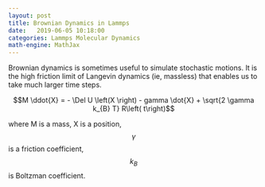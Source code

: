 ```yaml
---
layout: post
title: Brownian Dynamics in Lammps
date:   2019-06-05 10:18:00
categories: Lammps Molecular Dynamics
math-engine: MathJax
---
```


<script src="https://cdn.mathjax.org/mathjax/latest/MathJax.js?config=TeX-AMS-MML_HTMLorMML" type="text/javascript">
</script>

Brownian dynamics is sometimes useful to simulate stochastic motions.
It is the high friction limit of Langevin dynamics (ie, massless) that enables us to take much larger time steps.

$$M \ddot{X} = - \Del U \left(X \right) - gamma \dot{X} + \sqrt{2 \gamma k_{B} T} R\left( t\right)$$

where M is a mass, X is a position, $$\gamma$$ is a friction coefficient, $$k_{B}$$ is Boltzman coefficient.